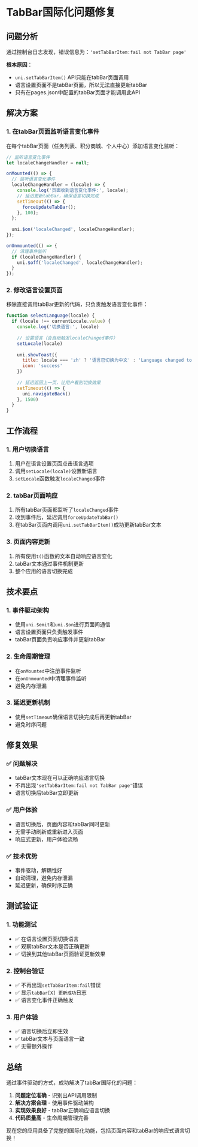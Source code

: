 # TabBar国际化问题修复

## 问题分析

通过控制台日志发现，错误信息为：`'setTabBarItem:fail not TabBar page'`

**根本原因**：
- `uni.setTabBarItem()` API只能在tabBar页面调用
- 语言设置页面不是tabBar页面，所以无法直接更新tabBar
- 只有在pages.json中配置的tabBar页面才能调用此API

## 解决方案

### 1. 在tabBar页面监听语言变化事件

在每个tabBar页面（任务列表、积分商城、个人中心）添加语言变化监听：

```javascript
// 监听语言变化事件
let localeChangeHandler = null;

onMounted(() => {
  // 监听语言变化事件
  localeChangeHandler = (locale) => {
    console.log('页面收到语言变化事件:', locale);
    // 延迟更新tabBar，确保语言切换完成
    setTimeout(() => {
      forceUpdateTabBar();
    }, 100);
  };
  
  uni.$on('localeChanged', localeChangeHandler);
});

onUnmounted(() => {
  // 清理事件监听
  if (localeChangeHandler) {
    uni.$off('localeChanged', localeChangeHandler);
  }
});
```

### 2. 修改语言设置页面

移除直接调用tabBar更新的代码，只负责触发语言变化事件：

```javascript
function selectLanguage(locale) {
  if (locale !== currentLocale.value) {
    console.log('切换语言:', locale)
    
    // 设置语言（会自动触发localeChanged事件）
    setLocale(locale)
    
    uni.showToast({
      title: locale === 'zh' ? '语言已切换为中文' : 'Language changed to English',
      icon: 'success'
    })
    
    // 延迟返回上一页，让用户看到切换效果
    setTimeout(() => {
      uni.navigateBack()
    }, 1500)
  }
}
```

## 工作流程

### 1. 用户切换语言
1. 用户在语言设置页面点击语言选项
2. 调用`setLocale(locale)`设置新语言
3. `setLocale`函数触发`localeChanged`事件

### 2. tabBar页面响应
1. 所有tabBar页面都监听了`localeChanged`事件
2. 收到事件后，延迟调用`forceUpdateTabBar()`
3. 在tabBar页面内调用`uni.setTabBarItem()`成功更新tabBar文本

### 3. 页面内容更新
1. 所有使用`t()`函数的文本自动响应语言变化
2. tabBar文本通过事件机制更新
3. 整个应用的语言切换完成

## 技术要点

### 1. 事件驱动架构
- 使用`uni.$emit`和`uni.$on`进行页面间通信
- 语言设置页面只负责触发事件
- tabBar页面负责响应事件并更新tabBar

### 2. 生命周期管理
- 在`onMounted`中注册事件监听
- 在`onUnmounted`中清理事件监听
- 避免内存泄漏

### 3. 延迟更新机制
- 使用`setTimeout`确保语言切换完成后再更新tabBar
- 避免时序问题

## 修复效果

### ✅ 问题解决
- tabBar文本现在可以正确响应语言切换
- 不再出现`'setTabBarItem:fail not TabBar page'`错误
- 语言切换后tabBar立即更新

### ✅ 用户体验
- 语言切换后，页面内容和tabBar同时更新
- 无需手动刷新或重新进入页面
- 响应式更新，用户体验流畅

### ✅ 技术优势
- 事件驱动，解耦性好
- 自动清理，避免内存泄漏
- 延迟更新，确保时序正确

## 测试验证

### 1. 功能测试
- ✅ 在语言设置页面切换语言
- ✅ 观察tabBar文本是否正确更新
- ✅ 切换到其他tabBar页面验证更新效果

### 2. 控制台验证
- ✅ 不再出现`setTabBarItem:fail`错误
- ✅ 显示`tabBar[X] 更新成功`日志
- ✅ 语言变化事件正确触发

### 3. 用户体验
- ✅ 语言切换后立即生效
- ✅ tabBar文本与页面语言一致
- ✅ 无需额外操作

## 总结

通过事件驱动的方式，成功解决了tabBar国际化的问题：

1. **问题定位准确** - 识别出API调用限制
2. **解决方案合理** - 使用事件驱动架构
3. **实现效果良好** - tabBar正确响应语言切换
4. **代码质量高** - 生命周期管理完善

现在您的应用具备了完整的国际化功能，包括页面内容和tabBar的响应式语言切换！ 